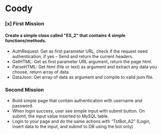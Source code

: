# Coody

### [x] First Mission
#### Create a simple class called "ES_2” that contains 4 simple functions/methods.
* AuthRequest: Get as first parameter URL, check if the request need authentication, if
yes – Send and return the current headers.
* GetHTML: Get as first parameter URL argument, return the page html.
* ParseHTML: Get html (file or text) as argument and extract any data you choose,
return array of data.
* DataJson: Get array of data as argument and compile to valid json file.

### Second Mission
* Build simple page that contain authentication with username and password.
* When login success, user see simple input with submit button. On submit, the input
value inserted to MySQL table.
* Login to your page and do the same actions with “TstBot_A2” (Login, insert data to the
input, and submit to DB using the bot only)
